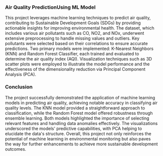 ### Air Quality PredictionUsing ML Model

This project leverages machine learning techniques to predict air quality, contributing to Sustainable Development Goals (SDGs) by providing actionable insights for improving environmental health. The dataset, which includes various air pollutants such as CO, NO2, and NOx, underwent extensive preprocessing to handle missing values and outliers. Key pollutants were selected based on their correlations to ensure accurate predictions. Two primary models were implemented: K-Nearest Neighbors (KNN) and Random Forest Classifier, each trained and evaluated to determine the air quality index (AQI). Visualization techniques such as 3D scatter plots were employed to illustrate the model performance and the effectiveness of the dimensionality reduction via Principal Component Analysis (PCA).

### Conclusion

The project successfully demonstrated the application of machine learning models in predicting air quality, achieving notable accuracy in classifying air quality levels. The KNN model provided a straightforward approach to classification, while the Random Forest model offered robustness through ensemble learning. Both models highlighted the importance of selecting relevant features and handling data anomalies effectively. The visualizations underscored the models' predictive capabilities, with PCA helping to elucidate the data's structure. Overall, this project not only reinforces the potential of machine learning in environmental monitoring but also paves the way for further enhancements to achieve more sustainable development outcomes.
